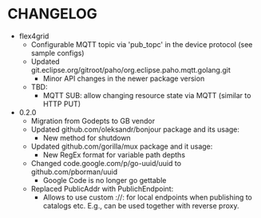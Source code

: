 # CHANGELOG
* flex4grid
    - Configurable MQTT topic via 'pub_topc' in the device protocol (see sample configs)
    - Updated git.eclipse.org/gitroot/paho/org.eclipse.paho.mqtt.golang.git
        + Minor API changes in the newer package version
    - TBD:
        + MQTT SUB: allow changing resource state via MQTT (similar to HTTP PUT)
* 0.2.0
    - Migration from Godepts to GB vendor
    - Updated github.com/oleksandr/bonjour package and its usage:
      + New method for shutdown
    - Updated github.com/gorilla/mux package and it usage:
      + New RegEx format for variable path depths
    - Changed code.google.com/p/go-uuid/uuid to github.com/pborman/uuid 
      + Google Code is no longer go gettable
    - Replaced PublicAddr with PublichEndpoint:
      + Allows to use custom <protocol>://<addr>:<port> for local endpoints when publishing to catalogs etc. E.g., can be used together with reverse proxy.
